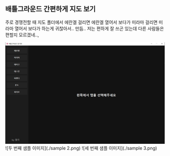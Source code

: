 ## 배틀그라운드 간편하게 지도 보기

주로 경쟁전할 때 지도 폴더에서 에란겔 걸리면 에란겔 열어서 보다가 미라마 걸리면 미라마 열어서 보다가 하는게 귀찮아서.. 만듬..
저는 편하게 잘 쓰곤 있는데 다른 사람들은 편할지 모르겠네..,

![첫 번째 샘플 이미지](./sample.png)
![두 번째 샘플 이미지](./sample 2.png)
![세 번째 샘플 이미지](./sample 3.png)
